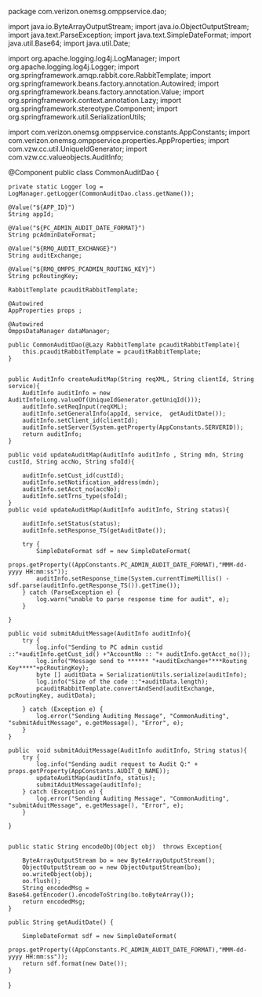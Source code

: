 package com.verizon.onemsg.omppservice.dao;

import java.io.ByteArrayOutputStream;
import java.io.ObjectOutputStream;
import java.text.ParseException;
import java.text.SimpleDateFormat;
import java.util.Base64;
import java.util.Date;

import org.apache.logging.log4j.LogManager;
import org.apache.logging.log4j.Logger;
import org.springframework.amqp.rabbit.core.RabbitTemplate;
import org.springframework.beans.factory.annotation.Autowired;
import org.springframework.beans.factory.annotation.Value;
import org.springframework.context.annotation.Lazy;
import org.springframework.stereotype.Component;
import org.springframework.util.SerializationUtils;

import com.verizon.onemsg.omppservice.constants.AppConstants;
import com.verizon.onemsg.omppservice.properties.AppProperties;
import com.vzw.cc.util.UniqueIdGenerator;
import com.vzw.cc.valueobjects.AuditInfo;

@Component
public class CommonAuditDao {
	
	private static Logger log = LogManager.getLogger(CommonAuditDao.class.getName());
	
	@Value("${APP_ID}")
	String appId;
	
	@Value("${PC_ADMIN_AUDIT_DATE_FORMAT}")
	String pcAdminDateFormat;
	
	@Value("${RMQ_AUDIT_EXCHANGE}")
	String auditExchange;
	
	@Value("${RMQ_OMPPS_PCADMIN_ROUTING_KEY}")
	String pcRoutingKey;
	
	RabbitTemplate pcauditRabbitTemplate;
	
	@Autowired
	AppProperties props ;
	
	@Autowired
	OmppsDataManager dataManager;
	
	public CommonAuditDao(@Lazy RabbitTemplate pcauditRabbitTemplate){
		this.pcauditRabbitTemplate = pcauditRabbitTemplate;
	}
	

	public AuditInfo createAuditMap(String reqXML, String clientId, String service){
		AuditInfo auditInfo = new AuditInfo(Long.valueOf(UniqueIdGenerator.getUniqId()));
		auditInfo.setReqInput(reqXML);
		auditInfo.setGeneralInfo(appId, service,  getAuditDate());
		auditInfo.setClient_id(clientId);
		auditInfo.setServer(System.getProperty(AppConstants.SERVERID));
		return auditInfo;
	}

	public void updateAuditMap(AuditInfo auditInfo , String mdn, String custId, String accNo, String sfoId){
		
		auditInfo.setCust_id(custId);
		auditInfo.setNotification_address(mdn);
		auditInfo.setAcct_no(accNo);
		auditInfo.setTrns_type(sfoId);			
	}
	public void updateAuditMap(AuditInfo auditInfo, String status){	
			
		auditInfo.setStatus(status);
		auditInfo.setResponse_TS(getAuditDate());
		
		try {
			SimpleDateFormat sdf = new SimpleDateFormat(
					props.getProperty((AppConstants.PC_ADMIN_AUDIT_DATE_FORMAT),"MMM-dd-yyyy HH:mm:ss"));
			auditInfo.setResponse_time(System.currentTimeMillis() - sdf.parse(auditInfo.getResponse_TS()).getTime());
		} catch (ParseException e) {
			log.warn("unable to parse response time for audit", e);
		}
		
	}
	
	public void submitAduitMessage(AuditInfo auditInfo){
		try {
			log.info("Sending to PC admin custid ::"+auditInfo.getCust_id() +"AccountNo :: "+ auditInfo.getAcct_no());
			log.info("Message send to ****** "+auditExchange+"***Routing Key****"+pcRoutingKey);
			byte [] auditData = SerializationUtils.serialize(auditInfo);
			log.info("Size of the code ::"+auditData.length);
			pcauditRabbitTemplate.convertAndSend(auditExchange, pcRoutingKey, auditData);
			
		} catch (Exception e) {
			log.error("Sending Auditing Message", "CommonAuditing", "submitAduitMessage", e.getMessage(), "Error", e);
		}
	}
	
	public  void submitAduitMessage(AuditInfo auditInfo, String status){
		try {
			log.info("Sending audit request to Audit Q:" + props.getProperty(AppConstants.AUDIT_Q_NAME));
			updateAuditMap(auditInfo, status);
			submitAduitMessage(auditInfo);
		} catch (Exception e) {
			log.error("Sending Auditing Message", "CommonAuditing", "submitAduitMessage", e.getMessage(), "Error", e);
		}		
		
	}
	
	
	public static String encodeObj(Object obj)  throws Exception{

		ByteArrayOutputStream bo = new ByteArrayOutputStream();
		ObjectOutputStream oo = new ObjectOutputStream(bo);
		oo.writeObject(obj);
		oo.flush();
		String encodedMsg = Base64.getEncoder().encodeToString(bo.toByteArray()); 
		return encodedMsg;
	}
	
	public String getAuditDate() {
		
		SimpleDateFormat sdf = new SimpleDateFormat(
				props.getProperty((AppConstants.PC_ADMIN_AUDIT_DATE_FORMAT),"MMM-dd-yyyy HH:mm:ss"));
		return sdf.format(new Date());
	}


	
}
